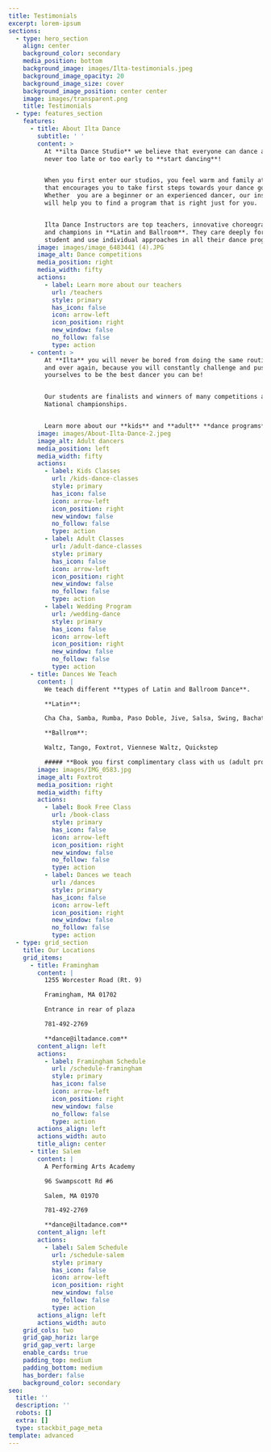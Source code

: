 ```yaml
---
title: Testimonials
excerpt: lorem-ipsum
sections:
  - type: hero_section
    align: center
    background_color: secondary
    media_position: bottom
    background_image: images/Ilta-testimonials.jpeg
    background_image_opacity: 20
    background_image_size: cover
    background_image_position: center center
    image: images/transparent.png
    title: Testimonials
  - type: features_section
    features:
      - title: About Ilta Dance
        subtitle: ' '
        content: >
          At **ilta Dance Studio** we believe that everyone can dance and it's
          never too late or too early to **start dancing**!


          When you first enter our studios, you feel warm and family atmosphere
          that encourages you to take first steps towards your dance goals.
          Whether  you are a beginner or an experienced dancer, our instructors
          will help you to find a program that is right just for you.


          Ilta Dance Instructors are top teachers, innovative choreographers,
          and champions in **Latin and Ballroom**. They care deeply for each
          student and use individual approaches in all their dance programs.
        image: images/image_6483441 (4).JPG
        image_alt: Dance competitions
        media_position: right
        media_width: fifty
        actions:
          - label: Learn more about our teachers
            url: /teachers
            style: primary
            has_icon: false
            icon: arrow-left
            icon_position: right
            new_window: false
            no_follow: false
            type: action
      - content: >
          At **Ilta** you will never be bored from doing the same routine over
          and over again, because you will constantly challenge and push
          yourselves to be the best dancer you can be!


          Our students are finalists and winners of many competitions and
          National championships.


          Learn more about our **kids** and **adult** **dance programs**.
        image: images/About-Ilta-Dance-2.jpeg
        image_alt: Adult dancers
        media_position: left
        media_width: fifty
        actions:
          - label: Kids Classes
            url: /kids-dance-classes
            style: primary
            has_icon: false
            icon: arrow-left
            icon_position: right
            new_window: false
            no_follow: false
            type: action
          - label: Adult Classes
            url: /adult-dance-classes
            style: primary
            has_icon: false
            icon: arrow-left
            icon_position: right
            new_window: false
            no_follow: false
            type: action
          - label: Wedding Program
            url: /wedding-dance
            style: primary
            has_icon: false
            icon: arrow-left
            icon_position: right
            new_window: false
            no_follow: false
            type: action
      - title: Dances We Teach
        content: |
          We teach different **types of Latin and Ballroom Dance**.

          **Latin**:

          Cha Cha, Samba, Rumba, Paso Doble, Jive, Salsa, Swing, Bachata

          **Ballrom**:

          Waltz, Tango, Foxtrot, Viennese Waltz, Quickstep

          ##### **Book you first complimentary class with us (adult program)**
        image: images/IMG_0583.jpg
        image_alt: Foxtrot
        media_position: right
        media_width: fifty
        actions:
          - label: Book Free Class
            url: /book-class
            style: primary
            has_icon: false
            icon: arrow-left
            icon_position: right
            new_window: false
            no_follow: false
            type: action
          - label: Dances we teach
            url: /dances
            style: primary
            has_icon: false
            icon: arrow-left
            icon_position: right
            new_window: false
            no_follow: false
            type: action
  - type: grid_section
    title: Our Locations
    grid_items:
      - title: Framingham
        content: |
          1255 Worcester Road (Rt. 9)

          Framingham, MA 01702

          Entrance in rear of plaza

          781-492-2769

          **dance@iltadance.com**
        content_align: left
        actions:
          - label: Framingham Schedule
            url: /schedule-framingham
            style: primary
            has_icon: false
            icon: arrow-left
            icon_position: right
            new_window: false
            no_follow: false
            type: action
        actions_align: left
        actions_width: auto
        title_align: center
      - title: Salem
        content: |
          A Performing Arts Academy

          96 Swampscott Rd #6

          Salem, MA 01970

          781-492-2769

          **dance@iltadance.com**
        content_align: left
        actions:
          - label: Salem Schedule
            url: /schedule-salem
            style: primary
            has_icon: false
            icon: arrow-left
            icon_position: right
            new_window: false
            no_follow: false
            type: action
        actions_align: left
        actions_width: auto
    grid_cols: two
    grid_gap_horiz: large
    grid_gap_vert: large
    enable_cards: true
    padding_top: medium
    padding_bottom: medium
    has_border: false
    background_color: secondary
seo:
  title: ''
  description: ''
  robots: []
  extra: []
  type: stackbit_page_meta
template: advanced
---
```

